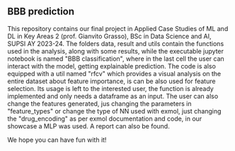 ## BBB prediction
This repository contains our final project in Applied Case Studies of ML and DL in Key Areas 2 (prof. Gianvito Grasso), BSc in Data Science and AI, SUPSI AY 2023-24.
The folders data, result and utils contain the functions used in the analysis, along with some results, while the executable jupyter notebook is named "BBB classification", where in the last cell the user can interact with the model, getting explainable prediction.
The code is also equipped with a util named "rfcv" which provides a visual analysis on the entire dataset about feature importance, is can be also used for feature selection. Its usage is left to the interested user, the function is already implemented and only needs a dataframe as an input. 
The user can also change the features generated, jus changing the parameters in "feature_types" or change the type of NN used with exmol, just changing the "drug_encoding" as per exmol documentation and code, in our showcase a MLP was used.
A report can also be found.

We hope you can have fun with it! 


